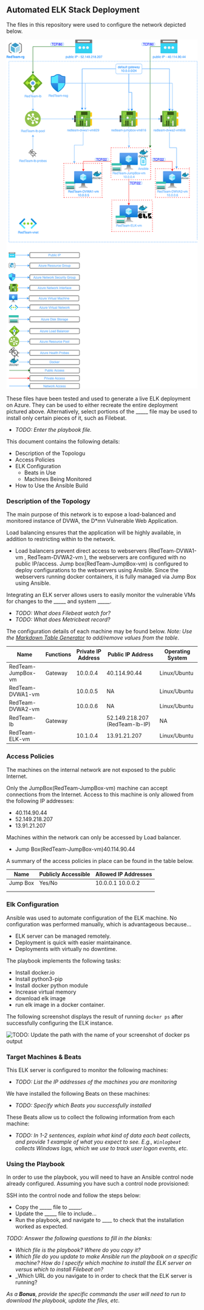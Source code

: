 ## Automated ELK Stack Deployment

The files in this repository were used to configure the network depicted below.

![TODO: Update the path with the name of your diagram](Diagrams/RedTeam-Network-Diagram.png)

These files have been tested and used to generate a live ELK deployment on Azure. They can be used to either recreate the entire deployment pictured above. Alternatively, select portions of the _____ file may be used to install only certain pieces of it, such as Filebeat.

  - _TODO: Enter the playbook file._

This document contains the following details:
- Description of the Topologu
- Access Policies
- ELK Configuration
  - Beats in Use
  - Machines Being Monitored
- How to Use the Ansible Build


### Description of the Topology

The main purpose of this network is to expose a load-balanced and monitored instance of DVWA, the D*mn Vulnerable Web Application.

Load balancing ensures that the application will be highly available, in addition to restricting within to the network.
- Load balancers prevent direct access to webservers (RedTeam-DVWA1-vm , RedTeam-DVWA2-vm ), the webservers are configured with no public IP/access. Jump box(RedTeam-JumpBox-vm) is configured to deploy configurations to the   webservers using Ansible. Since the webservers running docker containers, it is fully managed via Jump Box using Ansible.

Integrating an ELK server allows users to easily monitor the vulnerable VMs for changes to the _____ and system _____.
- _TODO: What does Filebeat watch for?_
- _TODO: What does Metricbeat record?_

The configuration details of each machine may be found below.
_Note: Use the [Markdown Table Generator](http://www.tablesgenerator.com/markdown_tables) to add/remove values from the table_.

| Name               | Functions | Private IP Address | Public IP Address              | Operating System |
|--------------------|-----------|--------------------|--------------------------------|------------------|
| RedTeam-JumpBox-vm | Gateway   | 10.0.0.4           | 40.114.90.44                   | Linux/Ubuntu     |
| RedTeam-DVWA1-vm   |           | 10.0.0.5           | NA                             | Linux/Ubuntu     |
| RedTeam-DVWA2-vm   |           | 10.0.0.6           | NA                             | Linux/Ubuntu     |
| RedTeam-lb         | Gateway   |                    | 52.149.218.207 (RedTeam-lb-IP) | NA               |
| RedTeam-ELK-vm     |           | 10.1.0.4           | 13.91.21.207                   | Linux/Ubuntu     |

### Access Policies

The machines on the internal network are not exposed to the public Internet. 

Only the JumpBox(RedTeam-JumpBox-vm) machine can accept connections from the Internet. Access to this machine is only allowed from the following IP addresses:
- 40.114.90.44
- 52.149.218.207
- 13.91.21.207

Machines within the network can only be accessed by Load balancer.
- Jump Box(RedTeam-JumpBox-vm)40.114.90.44

A summary of the access policies in place can be found in the table below.

| Name     | Publicly Accessible | Allowed IP Addresses |
|----------|---------------------|----------------------|
| Jump Box | Yes/No              | 10.0.0.1 10.0.0.2    |
|          |                     |                      |
|          |                     |                      |

### Elk Configuration

Ansible was used to automate configuration of the ELK machine. No configuration was performed manually, which is advantageous because...
- ELK server can be managed remotely.
- Deployment is quick with easier maintainance.
- Deployments with virtually no downtime.

The playbook implements the following tasks:
- Install docker.io
- Install python3-pip
- Install docker python module
- Increase virtual memory 
- download elk image
- run elk image in a docker container.

The following screenshot displays the result of running `docker ps` after successfully configuring the ELK instance.

![TODO: Update the path with the name of your screenshot of docker ps output](Images/docker_ps_output.png)

### Target Machines & Beats
This ELK server is configured to monitor the following machines:
- _TODO: List the IP addresses of the machines you are monitoring_

We have installed the following Beats on these machines:
- _TODO: Specify which Beats you successfully installed_

These Beats allow us to collect the following information from each machine:
- _TODO: In 1-2 sentences, explain what kind of data each beat collects, and provide 1 example of what you expect to see. E.g., `Winlogbeat` collects Windows logs, which we use to track user logon events, etc._

### Using the Playbook
In order to use the playbook, you will need to have an Ansible control node already configured. Assuming you have such a control node provisioned: 

SSH into the control node and follow the steps below:
- Copy the _____ file to _____.
- Update the _____ file to include...
- Run the playbook, and navigate to ____ to check that the installation worked as expected.

_TODO: Answer the following questions to fill in the blanks:_
- _Which file is the playbook? Where do you copy it?_
- _Which file do you update to make Ansible run the playbook on a specific machine? How do I specify which machine to install the ELK server on versus which to install Filebeat on?_
- _Which URL do you navigate to in order to check that the ELK server is running?

_As a **Bonus**, provide the specific commands the user will need to run to download the playbook, update the files, etc._
